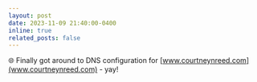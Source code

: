 ```yaml
---
layout: post
date: 2023-11-09 21:40:00-0400
inline: true
related_posts: false
---
```


🌐 Finally got around to DNS configuration for [www.courtneynreed.com](www.courtneynreed.com) - yay!
